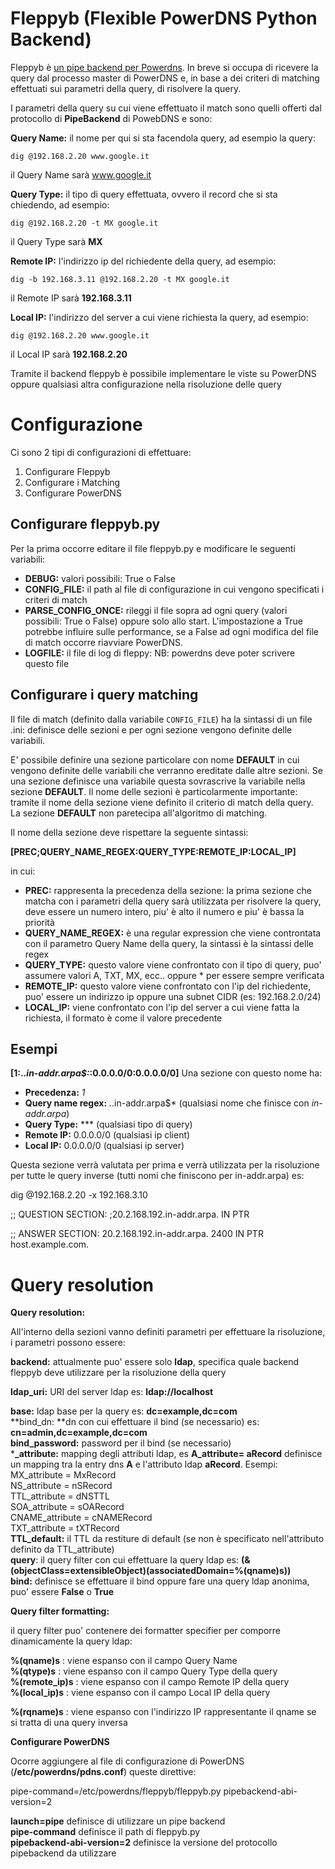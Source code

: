 Fleppyb (Flexible PowerDNS Python Backend)
==========================================

Fleppyb è [un pipe backend per Powerdns][1]. In breve si occupa di ricevere la query dal processo master di PowerDNS e, in base a dei criteri di matching effettuati sui parametri della query, di risolvere la query.</p> 
I parametri della query su cui viene effettuato il match sono quelli offerti dal protocollo di **PipeBackend** di PowebDNS e sono:

**Query Name:** il nome per qui si sta facendola query, ad esempio la query:

    dig @192.168.2.20 www.google.it

il Query Name sarà www.google.it

**Query Type:** il tipo di query effettuata, ovvero il record che si sta chiedendo, ad esempio:

    dig @192.168.2.20 -t MX google.it

il Query Type sarà **MX**

**Remote IP:** l'indirizzo ip del richiedente della query, ad esempio:

    dig -b 192.168.3.11 @192.168.2.20 -t MX google.it

il Remote IP sarà **192.168.3.11**

**Local IP:** l'indirizzo del server a cui viene richiesta la query, ad esempio:

    dig @192.168.2.20 www.google.it

il Local IP sarà **192.168.2.20**

Tramite il backend fleppyb è possibile implementare le viste su PowerDNS oppure qualsiasi altra configurazione nella risoluzione delle query

Configurazione
==============

Ci sono 2 tipi di configurazioni di effettuare:

1. Configurare Fleppyb
2. Configurare i Matching
3. Configurare PowerDNS

Configurare fleppyb.py
----------------------

Per la prima occorre editare il file fleppyb.py e modificare le seguenti variabili:

* **DEBUG:** valori possibili: True o False
* **CONFIG_FILE:** il path al file di configurazione in cui vengono specificati i criteri di match
* **PARSE_CONFIG_ONCE:** rileggi il file sopra ad ogni query (valori possibili: True o False) oppure solo allo start. L'impostazione a True potrebbe influire sulle performance, se a False ad ogni modifica del file di match occorre riavviare PowerDNS.
* **LOGFILE:** il file di log di fleppy: NB: powerdns deve poter scrivere questo file

Configurare i query matching
----------------------------

Il file di match (definito dalla variabile `CONFIG_FILE`) ha la sintassi di un file .ini: definisce delle sezioni e per ogni sezione vengono definite delle variabili.

E' possibile definire una sezione particolare con nome **DEFAULT** in cui vengono definite delle variabili che verranno ereditate dalle altre sezioni. Se una sezione definisce una variabile questa sovrascrive la variabile nella sezione **DEFAULT**.
Il nome delle sezioni è particolarmente importante: tramite il nome della sezione viene definito il criterio di match della query.
La sezione **DEFAULT** non paretecipa all'algoritmo di matching.

Il nome della sezione deve rispettare la seguente sintassi:

**[PREC;QUERY_NAME_REGEX:QUERY_TYPE:REMOTE_IP:LOCAL_IP]**

in cui:

* **PREC:** rappresenta la precedenza della sezione: la prima sezione che matcha con i parametri della query sarà utilizzata per risolvere la query, deve essere un numero intero, piu' è alto il numero e piu' è bassa la priorità
* **QUERY_NAME_REGEX:** è una regular expression che viene controntata con il parametro Query Name della query, la sintassi è la sintassi delle regex
* **QUERY_TYPE:** questo valore viene confrontato con il tipo di query, puo' assumere valori A, TXT, MX, ecc.. oppure * per essere sempre verificata
* **REMOTE_IP:** questo valore viene confrontato con l'ip del richiedente, puo' essere un indirizzo ip oppure una subnet CIDR (es: 192.168.2.0/24)
* **LOCAL_IP:** viene confrontato con l'ip del server a cui viene fatta la richiesta, il formato è come il valore precedente

Esempi
-----

**[1:.*.in-addr\.arpa$:*:0.0.0.0/0:0.0.0.0/0]** Una sezione con questo nome ha:

*   **Precedenza:** *1*
*   **Query name regex:** *.*\.in-addr\.arpa$* (qualsiasi nome che finisce con *in-addr.arpa*)
*   **Query Type:** *** (qualsiasi tipo di query)
*   **Remote IP:** 0.0.0.0/0 (qualsiasi ip client)
*   **Local IP:** 0.0.0.0/0 (qualsiasi ip server)

Questa sezione verrà valutata per prima e verrà utilizzata per la risoluzione per tutte le query inverse (tutti nomi che finiscono per in-addr.arpa) es:

   dig @192.168.2.20 -x 192.168.3.10
   
   ;; QUESTION SECTION:
   ;20.2.168.192.in-addr.arpa.	IN	PTR
   
   ;; ANSWER SECTION:
   20.2.168.192.in-addr.arpa. 2400	IN	PTR	host.example.com.

Query resolution
================

**Query resolution:**</p> 
All'interno della sezioni vanno definiti parametri per effettuare la risoluzione, i parametri possono essere:

**backend:** attualmente puo' essere solo **ldap**, specifica quale backend fleppyb deve utilizzare per la risoluzione della query

**ldap_uri:** URI del server ldap es: **ldap://localhost**

**base:** ldap base per la query es: **dc=example,dc=com**  
**bind_dn: **dn con cui effettuare il bind (se necessario) es: **cn=admin,dc=example,dc=com**  
**bind_password:** password per il bind (se necessario)  
***_attribute:** mapping degli attributi ldap, es **A_attribute= aRecord** definisce un mapping tra la entry dns **A** e l'attributo ldap **aRecord**. Esempi:  
   MX_attribute = MxRecord  
   NS_attribute = nSRecord  
   TTL_attribute = dNSTTL  
   SOA_attribute = sOARecord  
   CNAME_attribute = cNAMERecord  
   TXT_attribute = tXTRecord  
**TTL_default:** il TTL da restiture di default (se non è specificato nell'attributo definito da TTL_attribute)  
**query**:  il query filter con cui effettuare la query ldap es: **(&(objectClass=extensibleObject)(associatedDomain=%(qname)s))**  
**bind:** definisce se effettuare il bind oppure fare una query ldap anonima, puo' essere **False** o **True**  
 

**Query filter formatting:**

il query filter puo' contenere dei formatter specifier per comporre dinamicamente la query ldap:

**%(qname)s** : viene espanso con il campo Query Name  
**%(qtype)s** : viene espanso con il campo Query Type della query  
**%(remote_ip)s** : viene espanso con il campo Remote IP della query  
**%(local_ip)s** : viene espanso con il campo Local IP della query

**%(rqname)s** : viene espanso con l'indirizzo IP rappresentante il qname se si tratta di una query inversa

**Configurare PowerDNS**

Ocorre aggiungere al file di configurazione di PowerDNS (**/etc/powerdns/pdns.conf**) queste direttive:

   pipe-command=/etc/powerdns/fleppyb/fleppyb.py
   pipebackend-abi-version=2

**launch=pipe** definisce di utilizzare un pipe backend  
**pipe-command** definisce il path di fleppyb.py  
**pipebackend-abi-version=2** definisce la versione del protocollo pipebackend da utilizzare 



 [1]: http://doc.powerdns.com/backends-detail.html#pipebackend

